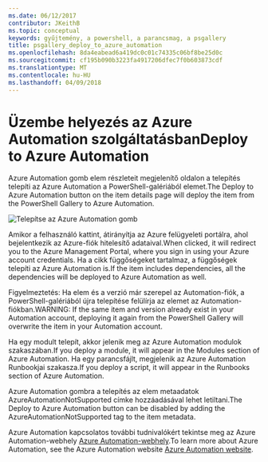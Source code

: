 ```yaml
---
ms.date: 06/12/2017
contributor: JKeithB
ms.topic: conceptual
keywords: gyűjtemény, a powershell, a parancsmag, a psgallery
title: psgallery_deploy_to_azure_automation
ms.openlocfilehash: 8da4eabead6a419dc0c01c74335c06bf8be25d0c
ms.sourcegitcommit: cf195b090b3223fa4917206dfec7f0b603873cdf
ms.translationtype: MT
ms.contentlocale: hu-HU
ms.lasthandoff: 04/09/2018
---
```

<a name="deploy-to-azure-automation"></a><span data-ttu-id="7758f-103">Üzembe helyezés az Azure Automation szolgáltatásban</span><span class="sxs-lookup"><span data-stu-id="7758f-103">Deploy to Azure Automation</span></span>
===========================

<span data-ttu-id="7758f-104">Azure Automation gomb elem részleteit megjelenítő oldalon a telepítés telepíti az Azure Automation a PowerShell-galériából elemet.</span><span class="sxs-lookup"><span data-stu-id="7758f-104">The Deploy to Azure Automation button on the item details page will deploy the item from the PowerShell Gallery to Azure Automation.</span></span>

![Telepítse az Azure Automation gomb](Images/DeployToAzureAutomationButton.png)

<span data-ttu-id="7758f-106">Amikor a felhasználó kattint, átirányítja az Azure felügyeleti portálra, ahol bejelentkezik az Azure-fiók hitelesítő adataival.</span><span class="sxs-lookup"><span data-stu-id="7758f-106">When clicked, it will redirect you to the Azure Management Portal, where you sign in using your Azure account credentials.</span></span>
<span data-ttu-id="7758f-107">Ha a cikk függőségeket tartalmaz, a függőségek telepíti az Azure Automation is.</span><span class="sxs-lookup"><span data-stu-id="7758f-107">If the item includes dependencies, all the dependencies will be deployed to Azure Automation as well.</span></span>

<span data-ttu-id="7758f-108">Figyelmeztetés: Ha elem és a verzió már szerepel az Automation-fiók, a PowerShell-galériából újra telepítése felülírja az elemet az Automation-fiókban.</span><span class="sxs-lookup"><span data-stu-id="7758f-108">WARNING:  If the same item and version already exist in your Automation account, deploying it again from the PowerShell Gallery will overwrite the item in your Automation account.</span></span>

<span data-ttu-id="7758f-109">Ha egy modult telepít, akkor jelenik meg az Azure Automation modulok szakaszában.</span><span class="sxs-lookup"><span data-stu-id="7758f-109">If you deploy a module, it will appear in the Modules section of Azure Automation.</span></span>  <span data-ttu-id="7758f-110">Ha egy parancsfájlt, megjelenik az Azure Automation Runbookjai szakasza.</span><span class="sxs-lookup"><span data-stu-id="7758f-110">If you deploy a script, it will appear in the Runbooks section of Azure Automation.</span></span>

<span data-ttu-id="7758f-111">Azure Automation gombra a telepítés az elem metaadatok AzureAutomationNotSupported címke hozzáadásával lehet letiltani.</span><span class="sxs-lookup"><span data-stu-id="7758f-111">The Deploy to Azure Automation button can be disabled by adding the AzureAutomationNotSupported tag to the item metadata.</span></span>

<span data-ttu-id="7758f-112">Azure Automation kapcsolatos további tudnivalókért tekintse meg az Azure Automation-webhely [Azure Automation-webhely](http://azure.microsoft.com/services/automation/).</span><span class="sxs-lookup"><span data-stu-id="7758f-112">To learn more about Azure Automation, see the Azure Automation website [Azure Automation website](http://azure.microsoft.com/services/automation/).</span></span>